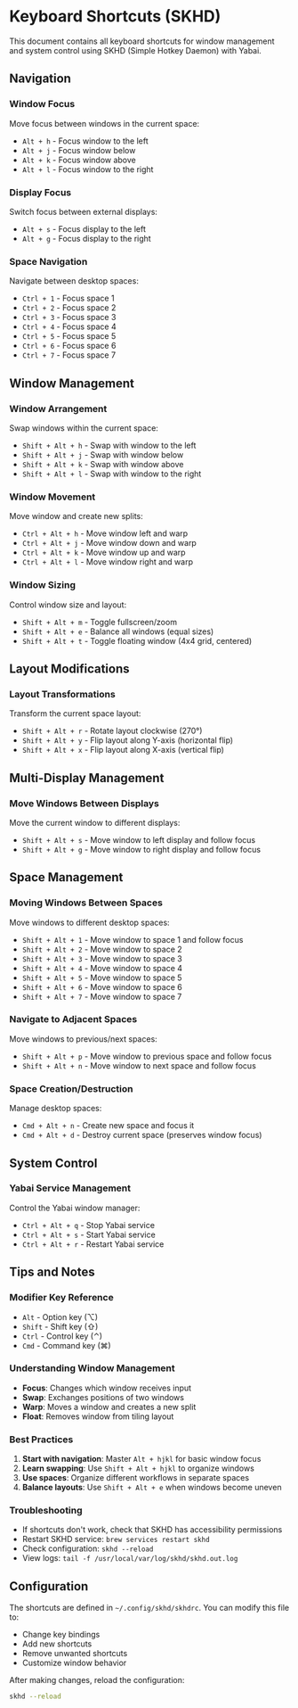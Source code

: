 # Keyboard Shortcuts (SKHD)

This document contains all keyboard shortcuts for window management and system control using SKHD (Simple Hotkey Daemon) with Yabai.

## Navigation

### Window Focus
Move focus between windows in the current space:
- `Alt + h` - Focus window to the left
- `Alt + j` - Focus window below
- `Alt + k` - Focus window above
- `Alt + l` - Focus window to the right

### Display Focus
Switch focus between external displays:
- `Alt + s` - Focus display to the left
- `Alt + g` - Focus display to the right

### Space Navigation
Navigate between desktop spaces:
- `Ctrl + 1` - Focus space 1
- `Ctrl + 2` - Focus space 2
- `Ctrl + 3` - Focus space 3
- `Ctrl + 4` - Focus space 4
- `Ctrl + 5` - Focus space 5
- `Ctrl + 6` - Focus space 6
- `Ctrl + 7` - Focus space 7

## Window Management

### Window Arrangement
Swap windows within the current space:
- `Shift + Alt + h` - Swap with window to the left
- `Shift + Alt + j` - Swap with window below
- `Shift + Alt + k` - Swap with window above
- `Shift + Alt + l` - Swap with window to the right

### Window Movement
Move window and create new splits:
- `Ctrl + Alt + h` - Move window left and warp
- `Ctrl + Alt + j` - Move window down and warp
- `Ctrl + Alt + k` - Move window up and warp
- `Ctrl + Alt + l` - Move window right and warp

### Window Sizing
Control window size and layout:
- `Shift + Alt + m` - Toggle fullscreen/zoom
- `Shift + Alt + e` - Balance all windows (equal sizes)
- `Shift + Alt + t` - Toggle floating window (4x4 grid, centered)

## Layout Modifications

### Layout Transformations
Transform the current space layout:
- `Shift + Alt + r` - Rotate layout clockwise (270°)
- `Shift + Alt + y` - Flip layout along Y-axis (horizontal flip)
- `Shift + Alt + x` - Flip layout along X-axis (vertical flip)

## Multi-Display Management

### Move Windows Between Displays
Move the current window to different displays:
- `Shift + Alt + s` - Move window to left display and follow focus
- `Shift + Alt + g` - Move window to right display and follow focus

## Space Management

### Moving Windows Between Spaces
Move windows to different desktop spaces:
- `Shift + Alt + 1` - Move window to space 1 and follow focus
- `Shift + Alt + 2` - Move window to space 2
- `Shift + Alt + 3` - Move window to space 3
- `Shift + Alt + 4` - Move window to space 4
- `Shift + Alt + 5` - Move window to space 5
- `Shift + Alt + 6` - Move window to space 6
- `Shift + Alt + 7` - Move window to space 7

### Navigate to Adjacent Spaces
Move windows to previous/next spaces:
- `Shift + Alt + p` - Move window to previous space and follow focus
- `Shift + Alt + n` - Move window to next space and follow focus

### Space Creation/Destruction
Manage desktop spaces:
- `Cmd + Alt + n` - Create new space and focus it
- `Cmd + Alt + d` - Destroy current space (preserves window focus)

## System Control

### Yabai Service Management
Control the Yabai window manager:
- `Ctrl + Alt + q` - Stop Yabai service
- `Ctrl + Alt + s` - Start Yabai service
- `Ctrl + Alt + r` - Restart Yabai service

## Tips and Notes

### Modifier Key Reference
- `Alt` - Option key (⌥)
- `Shift` - Shift key (⇧)
- `Ctrl` - Control key (⌃)
- `Cmd` - Command key (⌘)

### Understanding Window Management
- **Focus**: Changes which window receives input
- **Swap**: Exchanges positions of two windows
- **Warp**: Moves a window and creates a new split
- **Float**: Removes window from tiling layout

### Best Practices
1. **Start with navigation**: Master `Alt + hjkl` for basic window focus
2. **Learn swapping**: Use `Shift + Alt + hjkl` to organize windows
3. **Use spaces**: Organize different workflows in separate spaces
4. **Balance layouts**: Use `Shift + Alt + e` when windows become uneven

### Troubleshooting
- If shortcuts don't work, check that SKHD has accessibility permissions
- Restart SKHD service: `brew services restart skhd`
- Check configuration: `skhd --reload`
- View logs: `tail -f /usr/local/var/log/skhd/skhd.out.log`

## Configuration

The shortcuts are defined in `~/.config/skhd/skhdrc`. You can modify this file to:
- Change key bindings
- Add new shortcuts
- Remove unwanted shortcuts
- Customize window behavior

After making changes, reload the configuration:
```bash
skhd --reload
```
